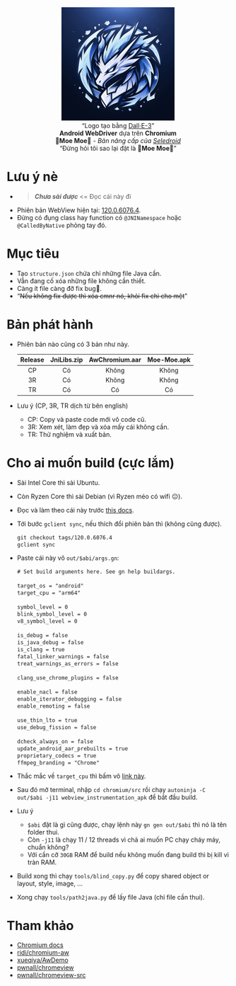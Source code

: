 <div align="center">
    <kbd><img src="./assets/logo.png" width="256" height="256"></kbd>
    <br>
    “Logo tạo bằng <a href="https://www.bing.com/create">Dall·E-3</a>”
    <br>
    <strong>Android WebDriver</strong> dựa trên <strong>Chromium</strong>
    <br>
    <strong>🐾Moe Moe🐾</strong> <em>- Bản nâng cấp của <a href="https://github.com/luanon404/Seledroid">Seledroid</a></em>
    <br>
    “Đừng hỏi tôi sao lại đặt là <strong>🐾Moe Moe🐾</strong>”
</div>

# Lưu ý nè

- > **_Chưa sài được_** <= Đọc cái này đi
- Phiên bản WebView hiện tại: [120.0.6076.4](https://chromium.googlesource.com/chromium/src.git/+/refs/tags/120.0.6076.4).
- Đừng có đụng class hay function có `@JNINamespace` hoặc `@CalledByNative` phỏng tay đó.

# Mục tiêu

- Tạo `structure.json` chứa chỉ những file Java cần.
- Vẫn đang cố xóa những file không cần thiết.
- Càng ít file càng đỡ fix bug🫣.
- “~~Nếu không fix được thì xóa cmnr nó, khỏi fix chi cho mệt~~”

# Bản phát hành

- Phiên bản nào cũng có 3 bản như này.

    | Release | JniLibs.zip | AwChromium.aar | Moe-Moe.apk |
    |:-------:|:-----------:|:--------------:|:-----------:|
    |   CP    |     Có      |     Không      |    Không    |
    |   3R    |     Có      |     Không      |    Không    |
    |   TR    |     Có      |       Có       |     Có      |

- Lưu ý (CP, 3R, TR dịch từ bên english)
    - CP: Copy và paste code mới vô code cũ.
    - 3R: Xem xét, làm đẹp và xóa mấy cái không cần.
    - TR: Thử nghiệm và xuất bản.

# Cho ai muốn build (cực lắm)

- Sài Intel Core thì sài Ubuntu.
- Còn Ryzen Core thì sài Debian (vì Ryzen méo có wifi 😐).
- Đọc và làm theo cái này trước [this docs](https://chromium.googlesource.com/chromium/src/+/HEAD/docs/android_build_instructions.md).
- Tới bước `gclient sync`, nếu thích đổi phiên bản thì (không cũng được).

    ```
    git checkout tags/120.0.6076.4
    gclient sync
    ```

- Paste cái này vô `out/$abi/args.gn`:

    ```
    # Set build arguments here. See gn help buildargs.
    
    target_os = "android"
    target_cpu = "arm64"
    
    symbol_level = 0
    blink_symbol_level = 0
    v8_symbol_level = 0
    
    is_debug = false
    is_java_debug = false
    is_clang = true
    fatal_linker_warnings = false
    treat_warnings_as_errors = false
    
    clang_use_chrome_plugins = false
    
    enable_nacl = false
    enable_iterator_debugging = false
    enable_remoting = false
    
    use_thin_lto = true
    use_debug_fission = false
    
    dcheck_always_on = false
    update_android_aar_prebuilts = true
    proprietary_codecs = true
    ffmpeg_branding = "Chrome"
    ```

- Thắc mắc về `target_cpu` thì bấm vô [link này](https://chromium.googlesource.com/chromium/src/+/HEAD/docs/android_build_instructions.md#figuring-out-target_cpu).
- Sau đó mở terminal, nhập `cd chromium/src` rồi chạy `autoninja -C out/$abi -j11 webview_instrumentation_apk` để bắt đầu build.
- Lưu ý
    - `$abi` đặt là gì cũng được, chạy lệnh này `gn gen out/$abi` thì nó là tên folder thui.
    - Còn `-j11` là chạy 11 / 12 threads vì chả ai muốn PC chạy cháy máy, chuẩn không?
    - Với cần cỡ `30GB` RAM để build nếu không muốn đang build thì bị kill vì tràn RAM.
- Build xong thì chạy `tools/blind_copy.py` để copy shared object or layout, style, image, ...
- Xong chạy `tools/path2java.py` để lấy file Java (chỉ file cần thui).

# Tham khảo

- [Chromium docs](https://chromium.googlesource.com/chromium/src/+/HEAD/docs/android_build_instructions.md)
- [ridi/chromium-aw](https://github.com/ridi/chromium-aw)
- [xueqiya/AwDemo](https://github.com/xueqiya/AwDemo)
- [pwnall/chromeview](https://github.com/pwnall/chromeview)
- [pwnall/chromeview-src](https://github.com/pwnall/chromeview-src)
